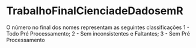 # TrabalhoFinalCienciadeDadosemR
O número no final dos nomes representam as seguintes classificações
1 - Todo Pré Processamento;
2 - Sem inconsistentes e Faltantes;
3 - Sem Pré Processamento
